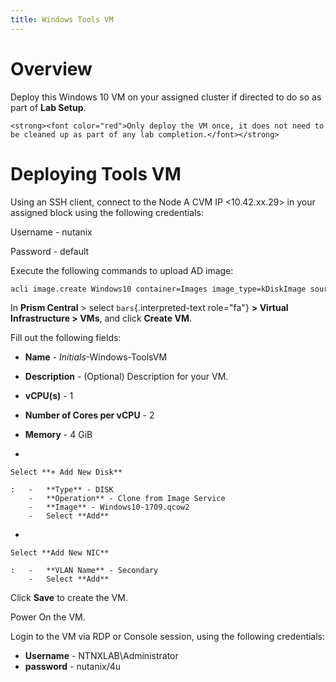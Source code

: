 ```yaml
---
title: Windows Tools VM
---
```


# Overview

Deploy this Windows 10 VM on your assigned cluster if directed to do so
as part of **Lab Setup**.

```{=html}
<strong><font color="red">Only deploy the VM once, it does not need to be cleaned up as part of any lab completion.</font></strong>
```
# Deploying Tools VM

Using an SSH client, connect to the Node A CVM IP \<10.42.xx.29\> in
your assigned block using the following credentials:

Username - nutanix

Password - default

Execute the following commands to upload AD image:

``` bash
acli image.create Windows10 container=Images image_type=kDiskImage source_url=https://s3.amazonaws.com/get-ahv-images/Windows10-1709.qcow2
```

In **Prism Central** \> select `bars`{.interpreted-text role="fa"} **\>
Virtual Infrastructure \> VMs**, and click **Create VM**.

Fill out the following fields:

-   **Name** - *Initials*-Windows-ToolsVM

-   **Description** - (Optional) Description for your VM.

-   **vCPU(s)** - 1

-   **Number of Cores per vCPU** - 2

-   **Memory** - 4 GiB

-   

    Select **+ Add New Disk**

    :   -   **Type** - DISK
        -   **Operation** - Clone from Image Service
        -   **Image** - Windows10-1709.qcow2
        -   Select **Add**

-   

    Select **Add New NIC**

    :   -   **VLAN Name** - Secondary
        -   Select **Add**

Click **Save** to create the VM.

Power On the VM.

Login to the VM via RDP or Console session, using the following
credentials:

-   **Username** - NTNXLAB\\Administrator
-   **password** - nutanix/4u
